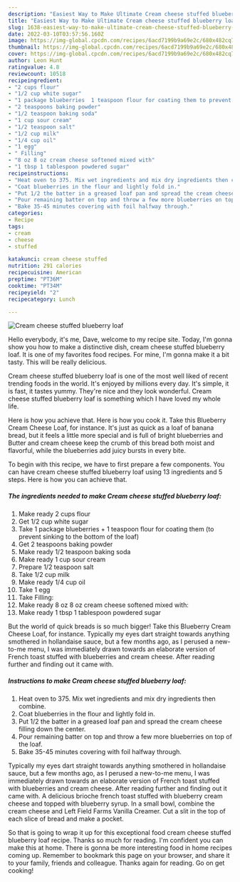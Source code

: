 ```yaml
---
description: "Easiest Way to Make Ultimate Cream cheese stuffed blueberry loaf"
title: "Easiest Way to Make Ultimate Cream cheese stuffed blueberry loaf"
slug: 1638-easiest-way-to-make-ultimate-cream-cheese-stuffed-blueberry-loaf
date: 2022-03-10T03:57:56.160Z
image: https://img-global.cpcdn.com/recipes/6acd7199b9a69e2c/680x482cq70/cream-cheese-stuffed-blueberry-loaf-recipe-main-photo.jpg
thumbnail: https://img-global.cpcdn.com/recipes/6acd7199b9a69e2c/680x482cq70/cream-cheese-stuffed-blueberry-loaf-recipe-main-photo.jpg
cover: https://img-global.cpcdn.com/recipes/6acd7199b9a69e2c/680x482cq70/cream-cheese-stuffed-blueberry-loaf-recipe-main-photo.jpg
author: Leon Hunt
ratingvalue: 4.8
reviewcount: 10518
recipeingredient:
- "2 cups flour"
- "1/2 cup white sugar"
- "1 package blueberries  1 teaspoon flour for coating them to prevent sinking to the bottom of the loaf"
- "2 teaspoons baking powder"
- "1/2 teaspoon baking soda"
- "1 cup sour cream"
- "1/2 teaspoon salt"
- "1/2 cup milk"
- "1/4 cup oil"
- "1 egg"
- " Filling"
- "8 oz 8 oz cream cheese softened mixed with"
- "1 tbsp 1 tablespoon powdered sugar"
recipeinstructions:
- "Heat oven to 375. Mix wet ingredients and mix dry ingredients then combine."
- "Coat blueberries in the flour and lightly fold in."
- "Put 1/2 the batter in a greased loaf pan and spread the cream cheese filling down the center."
- "Pour remaining batter on top and throw a few more blueberries on top of the loaf."
- "Bake 35-45 minutes covering with foil halfway through."
categories:
- Recipe
tags:
- cream
- cheese
- stuffed

katakunci: cream cheese stuffed 
nutrition: 291 calories
recipecuisine: American
preptime: "PT36M"
cooktime: "PT34M"
recipeyield: "2"
recipecategory: Lunch

---
```



![Cream cheese stuffed blueberry loaf](https://img-global.cpcdn.com/recipes/6acd7199b9a69e2c/680x482cq70/cream-cheese-stuffed-blueberry-loaf-recipe-main-photo.jpg)

Hello everybody, it's me, Dave, welcome to my recipe site. Today, I'm gonna show you how to make a distinctive dish, cream cheese stuffed blueberry loaf. It is one of my favorites food recipes. For mine, I'm gonna make it a bit tasty. This will be really delicious.

Cream cheese stuffed blueberry loaf is one of the most well liked of recent trending foods in the world. It's enjoyed by millions every day. It's simple, it is fast, it tastes yummy. They're nice and they look wonderful. Cream cheese stuffed blueberry loaf is something which I have loved my whole life.

Here is how you achieve that. Here is how you cook it. Take this Blueberry Cream Cheese Loaf, for instance. It&#39;s just as quick as a loaf of banana bread, but it feels a little more special and is full of bright blueberries and Butter and cream cheese keep the crumb of this bread both moist and flavorful, while the blueberries add juicy bursts in every bite.


To begin with this recipe, we have to first prepare a few components. You can have cream cheese stuffed blueberry loaf using 13 ingredients and 5 steps. Here is how you can achieve that.

<!--inarticleads1-->

##### The ingredients needed to make Cream cheese stuffed blueberry loaf:

1. Make ready 2 cups flour
1. Get 1/2 cup white sugar
1. Take 1 package blueberries + 1 teaspoon flour for coating them (to prevent sinking to the bottom of the loaf)
1. Get 2 teaspoons baking powder
1. Make ready 1/2 teaspoon baking soda
1. Make ready 1 cup sour cream
1. Prepare 1/2 teaspoon salt
1. Take 1/2 cup milk
1. Make ready 1/4 cup oil
1. Take 1 egg
1. Take  Filling:
1. Make ready 8 oz 8 oz cream cheese softened mixed with:
1. Make ready 1 tbsp 1 tablespoon powdered sugar


But the world of quick breads is so much bigger! Take this Blueberry Cream Cheese Loaf, for instance. Typically my eyes dart straight towards anything smothered in hollandaise sauce, but a few months ago, as I perused a new-to-me menu, I was immediately drawn towards an elaborate version of French toast stuffed with blueberries and cream cheese. After reading further and finding out it came with. 

<!--inarticleads2-->

##### Instructions to make Cream cheese stuffed blueberry loaf:

1. Heat oven to 375. Mix wet ingredients and mix dry ingredients then combine.
1. Coat blueberries in the flour and lightly fold in.
1. Put 1/2 the batter in a greased loaf pan and spread the cream cheese filling down the center.
1. Pour remaining batter on top and throw a few more blueberries on top of the loaf.
1. Bake 35-45 minutes covering with foil halfway through.


Typically my eyes dart straight towards anything smothered in hollandaise sauce, but a few months ago, as I perused a new-to-me menu, I was immediately drawn towards an elaborate version of French toast stuffed with blueberries and cream cheese. After reading further and finding out it came with. A delicious brioche french toast stuffed with blueberry cream cheese and topped with blueberry syrup. In a small bowl, combine the cream cheese and Left Field Farms Vanilla Creamer. Cut a slit in the top of each slice of bread and make a pocket. 

So that is going to wrap it up for this exceptional food cream cheese stuffed blueberry loaf recipe. Thanks so much for reading. I'm confident you can make this at home. There is gonna be more interesting food in home recipes coming up. Remember to bookmark this page on your browser, and share it to your family, friends and colleague. Thanks again for reading. Go on get cooking!
